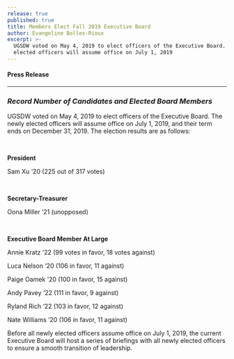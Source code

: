 ```yaml
---
release: true
published: true
title: Members Elect Fall 2019 Executive Board
author: Evangeline Bolles-Rioux
excerpt: >-
  UGSDW voted on May 4, 2019 to elect officers of the Executive Board. The newly
  elected officers will assume office on July 1, 2019
---
```

#### Press Release

***

### *Record Number of Candidates and Elected Board Members*

UGSDW voted on May 4, 2019 to elect officers of the Executive Board. The newly elected officers will assume office on July 1, 2019, and their term ends on December 31, 2019. The election results are as follows:

<br>

**President**

Sam Xu ‘20 (225 out of 317 votes)

<br>

**Secretary-Treasurer**

Oona Miller ‘21 (unopposed)

<br>

**Executive Board Member At Large**

Annie Kratz ‘22 (99 votes in favor, 18 votes against)

Luca Nelson ‘20 (106 in favor, 11 against)

Paige Oamek ‘20 (100 in favor, 15 against)

Andy Pavey ‘22 (111 in favor, 9 against)

Ryland Rich ‘22 (103 in favor, 12 against)

Nate Williams ‘20 (106 in favor, 11 against)



Before all newly elected officers assume office on July 1, 2019, the current Executive Board will host a series of briefings with all newly elected officers to ensure a smooth transition of leadership.

